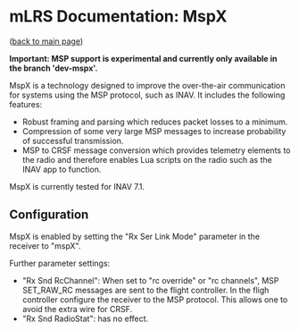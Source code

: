 # mLRS Documentation: MspX #

([back to main page](../README.md))

**Important: MSP support is experimental and currently only available in the branch 'dev-mspx'.**

MspX is a technology designed to improve the over-the-air communication for systems using the MSP protocol, such as INAV. It includes the following features:
- Robust framing and parsing which reduces packet losses to a minimum.
- Compression of some very large MSP messages to increase probability of successful transmission.
- MSP to CRSF message conversion which provides telemetry elements to the radio and therefore enables Lua scripts on the radio such as the INAV app to function.

MspX is currently tested for INAV 7.1.

## Configuration

MspX is enabled by setting the "Rx Ser Link Mode" parameter in the receiver to "mspX".

Further parameter settings:
- "Rx Snd RcChannel": When set to "rc override" or "rc channels", MSP SET_RAW_RC messages are sent to the flight controller. In the fligh controller configure the receiver to the MSP protocol. This allows one to avoid the extra wire for CRSF.
- "Rx Snd RadioStat": has no effect.



